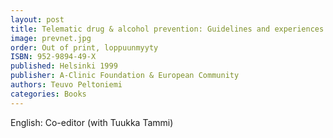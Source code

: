 ```yaml
---
layout: post
title: Telematic drug & alcohol prevention: Guidelines and experiences from Prevnet Euro
image: prevnet.jpg
order: Out of print, loppuunmyyty
ISBN: 952-9894-49-X
published: Helsinki 1999
publisher: A-Clinic Foundation & European Community
authors: Teuvo Peltoniemi
categories: Books
---
```

English: Co-editor (with Tuukka Tammi)

